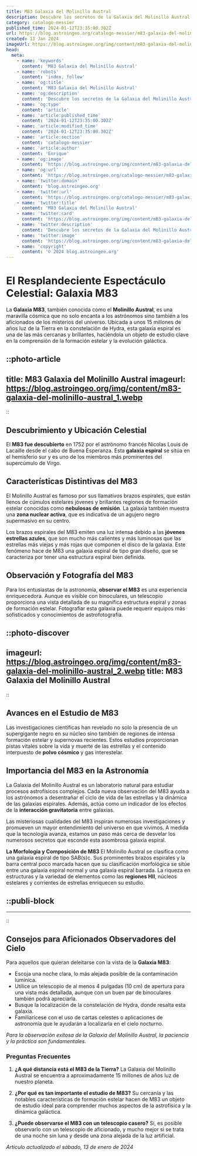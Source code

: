 ```yaml
---
title: M83 Galaxia del Molinillo Austral
description: Descubre los secretos de la Galaxia del Molinillo Austral (M83), un espectáculo cósmico lleno de estrellas y nebulosas fascinantes.
category: catalogo-messier
published_time: 2024-01-12T23:35:00.302Z
url: https://blog.astroingeo.org/catalogo-messier/m83-galaxia-del-molinillo-austral
created: 13 Jan 2024
imageUrl: https://blog.astroingeo.org/img/content/m83-galaxia-del-molinillo-austral_1.webp
head:
  meta:
    - name: 'keywords'
      content: 'M83 Galaxia del Molinillo Austral'
    - name: 'robots'
      content: 'index, follow'
    - name: 'og:title'
      content: 'M83 Galaxia del Molinillo Austral'
    - name: 'og:description'
      content: 'Descubre los secretos de la Galaxia del Molinillo Austral (M83), un espectáculo cósmico lleno de estrellas y nebulosas fascinantes.'
    - name: 'og:type'
      content: 'article'
    - name: 'article:published_time'
      content: '2024-01-12T23:35:00.302Z'
    - name: 'article:modified_time'
      content: '2024-01-12T23:35:00.302Z'
    - name: 'article:section'
      content: 'catalogo-messier'
    - name: 'article:author'
      content: 'Enrique'
    - name: 'og:image'
      content: 'https://blog.astroingeo.org/img/content/m83-galaxia-del-molinillo-austral_1.webp'
    - name: 'og:url'
      content: 'https://blog.astroingeo.org/catalogo-messier/m83-galaxia-del-molinillo-austral'
    - name: 'twitter:domain'
      content: 'blog.astroingeo.org'
    - name: 'twitter:url'
      content: 'https://blog.astroingeo.org/catalogo-messier/m83-galaxia-del-molinillo-austral'
    - name: 'twitter:title'
      content: 'M83 Galaxia del Molinillo Austral'
    - name: 'twitter:card'
      content: 'https://blog.astroingeo.org/img/content/m83-galaxia-del-molinillo-austral_1.webp'
    - name: 'twitter:description'
      content: 'Descubre los secretos de la Galaxia del Molinillo Austral (M83), un espectáculo cósmico lleno de estrellas y nebulosas fascinantes.'
    - name: 'twitter:image'
      content: 'https://blog.astroingeo.org/img/content/m83-galaxia-del-molinillo-austral_1.webp'
    - name: 'copyright'
      content: '© 2024 blog.astroingeo.org'
---
```

# El Resplandeciente Espectáculo Celestial: Galaxia M83

La **Galaxia M83**, también conocida como el **Molinillo Austral**, es una maravilla cósmica que no solo encanta a los astrónomos sino también a los aficionados de los misterios del universo. Ubicada a unos 15 millones de años luz de la Tierra en la constelación de Hydra, esta galaxia espiral es una de las más cercanas y brillantes, haciéndola un objeto de estudio clave en la comprensión de la formación estelar y la evolución galáctica.


::photo-article
---
title: M83 Galaxia del Molinillo Austral
imageurl: https://blog.astroingeo.org/img/content/m83-galaxia-del-molinillo-austral_1.webp
---
::


## Descubrimiento y Ubicación Celestial

El **M83 fue descubierto** en 1752 por el astrónomo francés Nicolas Louis de Lacaille desde el cabo de Buena Esperanza. Esta **galaxia espiral** se sitúa en el hemisferio sur y es uno de los miembros más prominentes del supercúmulo de Virgo.

## Características Distintivas del M83

El Molinillo Austral es famoso por sus llamativos brazos espirales, que están llenos de cúmulos estelares jóvenes y brillantes regiones de formación estelar conocidas como **nebulosas de emisión**. La galaxia también muestra una **zona nuclear activa**, que es indicativa de un agujero negro supermasivo en su centro.

Los brazos espirales del M83 emiten una luz intensa debido a las **jóvenes estrellas azules**, que son mucho más calientes y más luminosas que las estrellas más viejas y más rojas que componen el disco de la galaxia. Este fenómeno hace de M83 una galaxia espiral de tipo gran diseño, que se caracteriza por tener una estructura espiral bien definida.

## Observación y Fotografía del M83

Para los entusiastas de la astronomía, **observar el M83** es una experiencia enriquecedora. Aunque es visible con binoculares, un telescopio proporciona una vista detallada de su magnífica estructura espiral y zonas de formación estelar. Fotografiar esta galaxia puede requerir equipos más sofisticados y conocimientos de astrofotografía.


::photo-discover
---
imageurl: https://blog.astroingeo.org/img/content/m83-galaxia-del-molinillo-austral_2.webp
title: M83 Galaxia del Molinillo Austral
---
::


## Avances en el Estudio de M83

Las investigaciones científicas han revelado no solo la presencia de un supergigante negro en su núcleo sino también de regiones de intensa formación estelar y supernovas recientes. Estos estudios proporcionan pistas vitales sobre la vida y muerte de las estrellas y el contenido interpuesto de **polvo cósmico** y gas interestelar.

## Importancia del M83 en la Astronomía

La Galaxia del Molinillo Austral es un laboratorio natural para estudiar procesos astrofísicos complejos. Cada nueva observación del M83 ayuda a los astrónomos a desentrañar el ciclo de vida de las estrellas y la dinámica de las galaxias espirales. Además, actúa como un indicador de los efectos de la **interacción gravitatoria** entre galaxias.

Las misteriosas cualidades del M83 inspiran numerosas investigaciones y promueven un mayor entendimiento del universo en que vivimos. A medida que la tecnología avanza, estamos un paso más cerca de desvelar los numerosos secretos que esconde esta asombrosa galaxia espiral.

**La Morfología y Composición de M83**
El Molinillo Austral se clasifica como una galaxia espiral de tipo SAB(s)c. Sus prominentes brazos espirales y la barra central poco marcada hacen que su clasificación morfológica se sitúe entre una galaxia espiral normal y una galaxia espiral barrada. La riqueza en estructuras y la variedad de elementos como las **regiones HII**, núcleos estelares y corrientes de estrellas enriquecen su estudio.


  ::publi-block
  ---
  ---
  ::
  
  
## Consejos para Aficionados Observadores del Cielo

Para aquellos que quieran deleitarse con la vista de la **Galaxia M83**:
- Escoja una noche clara, lo más alejada posible de la contaminación lumínica.
- Utilice un telescopio de al menos 4 pulgadas (10 cm) de apertura para una vista más detallada, aunque con un buen par de binoculares también podrá apreciarla.
- Busque la localización de la constelación de Hydra, donde resalta esta galaxia.
- Familiarícese con el uso de cartas celestes o aplicaciones de astronomía que le ayudarán a localizarla en el cielo nocturno.

*Para la observación exitosa de la Galaxia del Molinillo Austral, la paciencia y la práctica son fundamentales.*

### Preguntas Frecuentes

1. **¿A qué distancia está el M83 de la Tierra?**
   La Galaxia del Molinillo Austral se encuentra a aproximadamente 15 millones de años luz de nuestro planeta.

2. **¿Por qué es tan importante el estudio de M83?**
   Su cercanía y las notables características de formación estelar hacen de M83 un objeto de estudio ideal para comprender muchos aspectos de la astrofísica y la dinámica galáctica.

3. **¿Puede observarse el M83 con un telescopio casero?**
   Sí, es posible observarlo con un telescopio de aficionado, y mucho mejor si se trata de una noche sin luna y desde una zona alejada de la luz artificial.

_Artículo actualizado el sábado, 13 de enero de 2024_